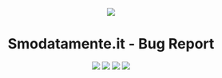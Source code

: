 <p align="center"><a href="https://www.smodatamente.it" alt="Screenshot"><img src="https://www.smodatamente.it/wp-content/themes/smodatamente/img/smodatamente_logo.png"></a></p>

<p align="center"><h1 align="center">Smodatamente.it - Bug Report</h1></p>

<p align="center"><a href="#" alt="License"><img src="https://img.shields.io/badge/license-Closed-brightgreen.svg"></a>
<a href="https://it.wordpress.org/" alt="powered by wordpress"><img src="https://img.shields.io/badge/powered%20by-wordpress-46aef7.svg"></a>
<a href="https://www.smodatamente.it" alt="Version"><img src="https://img.shields.io/badge/version-v1.2.0-lightgrey.svg"></a>
<a href="https://slack.ptkdev.io" alt="Slack Chat"><img src="https://img.shields.io/badge/chat%20on-Slack-orange.svg"></a></p>
